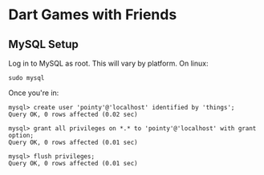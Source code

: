 # Dart Games with Friends

## MySQL Setup

Log in to MySQL as root. This will vary by platform. On linux:

```
sudo mysql
```

Once you're in:

```
mysql> create user 'pointy'@'localhost' identified by 'things';
Query OK, 0 rows affected (0.02 sec)

mysql> grant all privileges on *.* to 'pointy'@'localhost' with grant option;
Query OK, 0 rows affected (0.01 sec)

mysql> flush privileges;
Query OK, 0 rows affected (0.01 sec)
```
